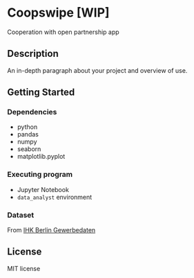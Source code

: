 # Coopswipe [WIP]
Cooperation with open partnership app 


## Description

An in-depth paragraph about your project and overview of use.

## Getting Started

### Dependencies

* python
* pandas
* numpy
* seaborn
* matplotlib.pyplot


### Executing program

* Jupyter Notebook
* `data_analyst` environment

### Dataset
From [IHK Berlin Gewerbedaten](https://github.com/IHKBerlin/IHKBerlin_Gewerbedaten)


## License

MIT license
